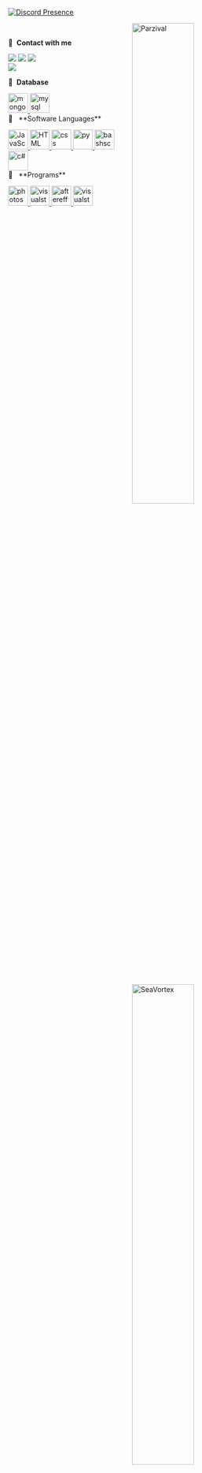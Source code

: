 [![Discord Presence](https://lanyard-profile-readme.vercel.app/api/852835374559658014 )](https://discord.com/users/852835374559658014) <p><img align="right" width="50%" src="https://github-readme-stats.vercel.app/api/top-langs?username=seavortex&theme=dark&show_icons=true&locale=en&layout=compact" alt="Parzival"  /></p><p>&nbsp;<img align="right" width="50%" src="https://github-readme-stats.vercel.app/api?username=JeParzival&theme=dark&show_icons=true&locale=en" alt="SeaVortex"  ></p>
                  
🔗 &nbsp;**Contact with me**
<p align="left">
<a href="https://discord.com/devmind" target"blank_"><img src="https://img.shields.io/badge/DevMind%20-7289DA.svg?&style=for-the-badge&logo=discord&logoColor=white"></a>
<a href="https://open.spotify.com/user/31dj7rpkh76vh2maepbxi57i6a3e" target"blank_"><img src="https://img.shields.io/badge/Spotify%20-1ed760.svg?&style=for-the-badge&logo=spotify&logoColor=white"></a>
<a href="https://instagram.com/fck_parzival" target"blank_"><img src="https://img.shields.io/badge/INSTAGRAM%20-DC3175.svg?&style=for-the-badge&logo=instagram&logoColor=white"></a>
</br><img src="https://komarev.com/ghpvc/?username=JeParzival&color=dc143c"/>

🔗 &nbsp;**Database**
<p align="left">
<a href="https://www.mongodb.com" target="_blank"> <img src="https://cdn.iconscout.com/icon/free/png-256/mongodb-3629020-3030245.png" alt="mongodb" width="40" height="40"/> </a>
<a href="https://www.mysql.com/" target="_blank"> <img src="https://www.freepnglogos.com/uploads/logo-mysql-png/logo-mysql-mysql-logo-png-images-are-download-crazypng-21.png" alt="mysql" width="40" height="40"/> </a> </br>  
🔗 &nbsp; **Software Languages** </br>  
<p align="left">  
<a href="#" target="_blank"> <img src="https://turkmenzaman.com/assets/images/javascript-39417.png" alt="JavaScript" width="40" height="40"/> </a>
<a href="#" target="_blank"> <img src="https://cdn-icons-png.flaticon.com/512/732/732212.png" alt="HTML" width="40" height="40"/> </a>
<a href="#" target="_blank"> <img src="https://static.cdnlogo.com/logos/c/18/css.svg" alt="css" width="40" height="40"/> </a>
<a href="#" target="_blank"> <img src="https://hackaday.com/wp-content/uploads/2019/09/python-logo.png" alt="py" width="40" height="40"/> </a>
<a href="#" target="_blank"> <img src="https://cdn.worldvectorlogo.com/logos/c--4.svg" alt="bashscript" width="40" height="40"/> </a>
<a href="#" target="_blank"> <img src="https://www.linuxjournal.com/sites/default/files/styles/360_250/public/nodeimage/story/bash-icon_0.png?itok=JZG6p4sq" alt="c#" width="40" height="40"/> </a></br>  
🔗 &nbsp; **Programs** </br>  
<p align="left">
<a href="https://code.visualstudio.com/" target="_blank"> <img src="https://upload.wikimedia.org/wikipedia/commons/thumb/a/af/Adobe_Photoshop_CC_icon.svg/1051px-Adobe_Photoshop_CC_icon.svg.png" alt="photoshop" width="40" height="40"/> </a>
<a href="https://www.photoshop.com/en" target="_blank"> <img src="https://upload.wikimedia.org/wikipedia/commons/thumb/9/9a/Visual_Studio_Code_1.35_icon.svg/2048px-Visual_Studio_Code_1.35_icon.svg.png" alt="visualstudio" width="40" height="40"/> </a>
<a href="https://www.adobe.com/tr/products/aftereffects.html?skwcid=AL!3085!3!340872476126!e!!g!!adobe%20after%20effect&mv=search&sdid=MYYBRYZH&ef_id=Cj0KCQiAwqCOBhCdARIsAEPyW9kMiApFZMNQn4mYFQioZh6fsXfo1q9snW8rdylnBq2p-cBmcyRz-IAaAq-REALw_wcB:G:s&s_kwcid=AL!3085!3!" target="_blank"> <img src="https://upload.wikimedia.org/wikipedia/commons/thumb/c/cb/Adobe_After_Effects_CC_icon.svg/2101px-Adobe_After_Effects_CC_icon.svg.png" alt="aftereffects" width="40" height="40"/> </a>  
<a href="https://nodejs.org/en/" target="_blank"> <img src="https://www.pikpng.com/pngl/b/430-4309640_js-logo-nodejs-logo-clipart.png" alt="visualstudio" width="40" height="40"/> </a>  
